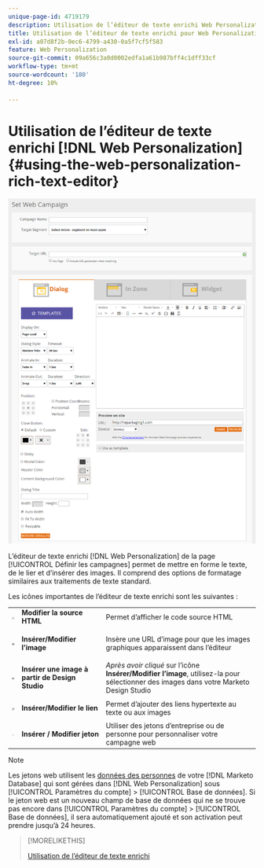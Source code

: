 ```yaml
---
unique-page-id: 4719179
description: Utilisation de l’éditeur de texte enrichi Web Personalization - Documentation de Marketo - Documentation du produit
title: Utilisation de l’éditeur de texte enrichi pour Web Personalization
exl-id: a07d8f2b-0ec6-4799-a430-0a5f7cf5f583
feature: Web Personalization
source-git-commit: 09a656c3a0d0002edfa1a61b987bff4c1dff33cf
workflow-type: tm+mt
source-wordcount: '180'
ht-degree: 10%

---
```


# Utilisation de l’éditeur de texte enrichi [!DNL Web Personalization] {#using-the-web-personalization-rich-text-editor}

![](assets/one.png)

L’éditeur de texte enrichi [!DNL Web Personalization] de la page [!UICONTROL Définir les campagnes] permet de mettre en forme le texte, de le lier et d’insérer des images. Il comprend des options de formatage similaires aux traitements de texte standard.

Les icônes importantes de l’éditeur de texte enrichi sont les suivantes :

<table>
 <tbody>
  <tr>
   <td colspan="1"><img alt="—" src="assets/three.png" data-linked-resource-id="11386613" data-linked-resource-type="attachment" data-base-url="https://docs.marketo.com" data-linked-resource-container-id="4719179" title="--"></td>
   <td colspan="1"><strong>Modifier la source HTML</strong></td>
   <td colspan="1">Permet d’afficher le code source HTML</td>
  </tr>
  <tr>
   <td colspan="1"><img alt="--" src="assets/two.png" data-linked-resource-id="11386612" data-linked-resource-type="attachment" data-base-url="https://docs.marketo.com" data-linked-resource-container-id="4719179" title="--"></td>
   <td colspan="1"><p><strong>Insérer/Modifier l’image</strong><br></p></td>
   <td colspan="1">Insère une URL d’image pour que les images graphiques apparaissent dans l’éditeur</td>
  </tr>
  <tr>
   <td colspan="1"><img alt="--" src="assets/ds.png" data-linked-resource-id="12983884" data-linked-resource-type="attachment" data-base-url="https://docs.marketo.com" data-linked-resource-container-id="4719179" title="--"></td>
   <td colspan="1"><strong>Insérer une image à partir de Design Studio</strong></td>
   <td colspan="1"><em>Après avoir cliqué</em> sur l’icône <strong>Insérer/Modifier l’image</strong>, utilisez-la pour sélectionner des images dans votre Marketo Design Studio</td>
  </tr>
  <tr>
   <td colspan="1"><img alt="--" src="assets/four.png" data-linked-resource-id="11386614" data-linked-resource-type="attachment" data-base-url="https://docs.marketo.com" data-linked-resource-container-id="4719179" title="--"></td>
   <td colspan="1"><p><strong>Insérer/Modifier le lien</strong><br></p></td>
   <td colspan="1">Permet d’ajouter des liens hypertexte au texte ou aux images</td>
  </tr>
  <tr>
   <td colspan="1"><img alt="--" src="assets/tokens.png" data-linked-resource-id="12983883" data-linked-resource-type="attachment" data-base-url="https://docs.marketo.com" data-linked-resource-container-id="4719179" title="--"></td>
   <td colspan="1"><strong>Insérer / Modifier jeton</strong></td>
   <td colspan="1">Utiliser des jetons d’entreprise ou de personne pour personnaliser votre campagne web</td>
  </tr>
 </tbody>
</table>

>[!NOTE]
>
>Les jetons web utilisent les [données des personnes](/help/marketo/product-docs/web-personalization/using-web-segments/manage-person-data.md) de votre [!DNL Marketo Database] qui sont gérées dans [!DNL Web Personalization] sous [!UICONTROL Paramètres du compte] > [!UICONTROL Base de données]. Si le jeton web est un nouveau champ de base de données qui ne se trouve pas encore dans [!UICONTROL Paramètres du compte] > [!UICONTROL Base de données], il sera automatiquement ajouté et son activation peut prendre jusqu’à 24 heures.

>[!MORELIKETHIS]
>
>[Utilisation de l’éditeur de texte enrichi](/help/marketo/product-docs/email-marketing/general/understanding-the-email-editor/using-the-rich-text-editor.md)

